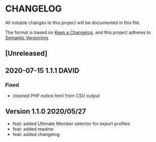 # CHANGELOG
All notable changes to this project will be documented in this file.

The format is based on [Keep a Changelog](https://keepachangelog.com/en/1.0.0/),
and this project adheres to [Semantic Versioning](https://semver.org/spec/v2.0.0.html).

## [Unreleased]

## 2020-07-15 1.1.1 DAVID

### Fixed
- cleaned PHP notice html from CSV output

## Version 1.1.0 2020/05/27
- feat: added Ultimate Member selector for export profiles
- feat: added readme
- feat: added changelog
